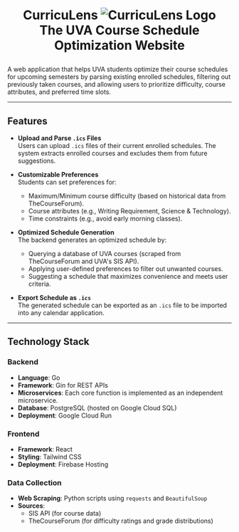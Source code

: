 # **<p style="text-align:center;">CurricuLens ![CurricuLens Logo](https://github.com/kodarfour/curriculens/blob/main/images/curriculens.ico)<br/>The UVA Course Schedule Optimization Website</p>**

A web application that helps UVA students optimize their course schedules for upcoming semesters by parsing existing enrolled schedules, filtering out previously taken courses, and allowing users to prioritize difficulty, course attributes, and preferred time slots.

---

## **Features**

- **Upload and Parse `.ics` Files**  
  Users can upload `.ics` files of their current enrolled schedules. The system extracts enrolled courses and excludes them from future suggestions.

- **Customizable Preferences**  
  Students can set preferences for:
  - Maximum/Minimum course difficulty (based on historical data from TheCourseForum).
  - Course attributes (e.g., Writing Requirement, Science & Technology).
  - Time constraints (e.g., avoid early morning classes).

- **Optimized Schedule Generation**  
  The backend generates an optimized schedule by:
  - Querying a database of UVA courses (scraped from TheCourseForum and UVA's SIS API).
  - Applying user-defined preferences to filter out unwanted courses.
  - Suggesting a schedule that maximizes convenience and meets user criteria.

- **Export Schedule as `.ics`**  
  The generated schedule can be exported as an `.ics` file to be imported into any calendar application.

---

## **Technology Stack**

### **Backend**
- **Language**: Go
- **Framework**: Gin for REST APIs
- **Microservices**: Each core function is implemented as an independent microservice.
- **Database**: PostgreSQL (hosted on Google Cloud SQL)
- **Deployment**: Google Cloud Run

### **Frontend**
- **Framework**: React
- **Styling**: Tailwind CSS
- **Deployment**: Firebase Hosting

### **Data Collection**
- **Web Scraping**: Python scripts using `requests` and `BeautifulSoup`
- **Sources**:
  - SIS API (for course data)
  - TheCourseForum (for difficulty ratings and grade distributions)
